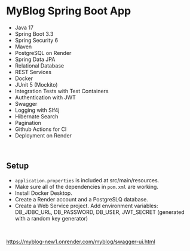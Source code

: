 # MyBlog Spring Boot App

- Java 17
- Spring Boot 3.3
- Spring Security 6
- Maven
- PostgreSQL on Render
- Spring Data JPA
- Relational Database
- REST Services
- Docker
- JUnit 5 (Mockito)
- Integration Tests with Test Containers
- Authentication with JWT
- Swagger
- Logging with Slf4j
- Hibernate Search
- Pagination
- Github Actions for CI
- Deployment on Render

<br>

## Setup

- `application.properties` is included at src/main/resources.
- Make sure all of the dependencies in `pom.xml` are working.
- Install Docker Desktop.
- Create a Render account and a PostgreSLQ database. 
- Create a Web Service project. Add environment variables: DB_JDBC_URL, DB_PASSWORD, DB_USER, JWT_SECRET (generated with a random key generator)

<br>

https://myblog-new1.onrender.com/myblog/swagger-ui.html

